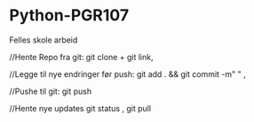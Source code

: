 # Python-PGR107
Felles skole arbeid


//Hente Repo fra git: 
git clone + git link,

//Legge til nye endringer før push: 
git add . && git commit -m" " ,

//Pushe til git: 
git push



//Hente nye updates
git status ,
git pull

